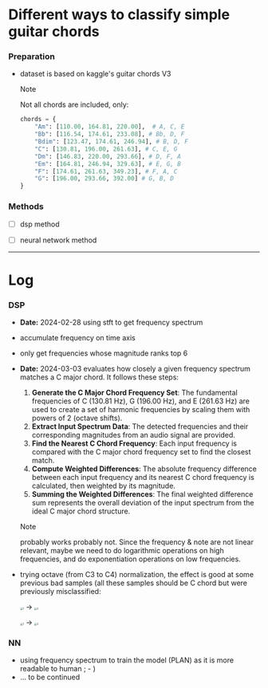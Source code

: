 # Different ways to classify simple guitar chords



### Preparation

- dataset is based on kaggle's guitar chords V3

  > [!NOTE]
  >
  > Not all chords are included, only:
  >
  > ```python
  > chords = {
  >     "Am": [110.00, 164.81, 220.00],  # A, C, E
  >     "Bb": [116.54, 174.61, 233.08], # Bb, D, F
  >     "Bdim": [123.47, 174.61, 246.94], # B, D, F
  >     "C": [130.81, 196.00, 261.63], # C, E, G
  >     "Dm": [146.83, 220.00, 293.66], # D, F, A
  >     "Em": [164.81, 246.94, 329.63], # E, G, B
  >     "F": [174.61, 261.63, 349.23], # F, A, C
  >     "G": [196.00, 293.66, 392.00] # G, B, D
  > }
  > ```

### Methods

- [ ] dsp method
- [ ] neural network method





---



# Log



### DSP

- **Date:** 2024-02-28 using stft to get frequency spectrum

- accumulate frequency on time axis

- only get frequencies whose magnitude ranks top 6

- **Date:** 2024-03-03 evaluates how closely a given frequency spectrum matches a C major chord. It follows these steps:

  1. **Generate the C Major Chord Frequency Set**: The fundamental frequencies of C (130.81 Hz), G (196.00 Hz), and E (261.63 Hz) are used to create a set of harmonic frequencies by scaling them with powers of 2 (octave shifts).
  2. **Extract Input Spectrum Data**: The detected frequencies and their corresponding magnitudes from an audio signal are provided.
  3. **Find the Nearest C Chord Frequency**: Each input frequency is compared with the C major chord frequency set to find the closest match.
  4. **Compute Weighted Differences**: The absolute frequency difference between each input frequency and its nearest C chord frequency is calculated, then weighted by its magnitude.
  5. **Summing the Weighted Differences**: The final weighted difference sum represents the overall deviation of the input spectrum from the ideal C major chord structure.

  > [!NOTE]
  > probably works probably not. Since the frequency & note are not linear relevant, maybe we need to do logarithmic operations on high frequencies, and do exponentiation operations on low frequencies.

- trying octave (from C3 to C4) normalization, the effect is good at some previous bad samples (all these samples should be C chord but were previously misclassified:

  <img src="/Users/random9/repo/chordClassifier/README.assets/1.png" alt="1" style="zoom:33%;" />        $\to$      <img src="/Users/random9/repo/chordClassifier/README.assets/2.png" alt="2" style="zoom:33%;" />
  
  <img src="/Users/random9/repo/chordClassifier/README.assets/3.png" alt="1" style="zoom:33%;" />        $\to$      <img src="/Users/random9/repo/chordClassifier/README.assets/4.png" alt="2" style="zoom:33%;" />

### NN

- using frequency spectrum to train the model (PLAN) as it is more readable to human ; - )
- ... to be continued 


